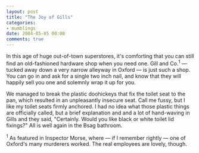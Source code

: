 ```yaml
---
layout: post
title: "The Joy of Gills"
categories:
- mumblings
date: 2004-05-05 00:00
comments: true
---
```


<p>In this age of huge out-of-town superstores, it's comforting that you can still find an old-fashioned hardware shop when you need one. Gill and Co.<sup>1</sup> &mdash; tucked away down a very narrow alleyway in Oxford &mdash; is just such a shop. You can go in and ask for a single two inch nail, and know that they will happily sell you one and solemnly wrap it up for you.</p><p>We managed to break the plastic doohickeys that fix the toilet seat to the pan, which resulted in an unpleasantly insecure seat. Call me fussy, but I like my toilet seats firmly anchored. I had no idea what those plastic things are officially called, but a brief explanation and and a lot of hand-waving in Gills and they said, "Certainly. Would you like black or white toilet lid fixings?" All is well again in the Bsag bathroom.</p><p><sup>1</sup> As featured in Inspector Morse, where &mdash; if I remember rightly &mdash; one of Oxford's many murderers worked. The real employees are lovely, though.</p>


